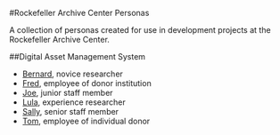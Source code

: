 #Rockefeller Archive Center Personas

A collection of personas created for use in development projects at the Rockefeller Archive Center.

##Digital Asset Management System

* [Bernard](Bernard.md), novice researcher
* [Fred](Fred.md), employee of donor institution
* [Joe](Joe.md), junior staff member
* [Lula](Lula.md), experience researcher
* [Sally](Sally.md), senior staff member
* [Tom](Tom.md), employee of individual donor
